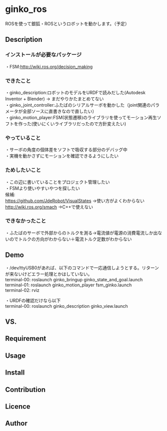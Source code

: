 ginko_ros
====

ROSを使って銀狐・ROSというロボットを動かします。（予定）

## Description
### インストールが必要なパッケージ
・FSM:http://wiki.ros.org/decision_making<br>

### できたこと
・ginko_description:ロボットのモデルをURDFで読みだした(Autodesk Inventor + Blender) → まだやりかたまとめてない<br>
・ginko_joint_controller:ふたばのシリアルサーボを動かした（joint関連のパラメータが全部ソースに直書きなので直したい）<br>
・ginko_motion_player:FSM(状態遷移)のライブラリを使ってモーション再生ソフトを作った(使いにくいライブラリだったので方針変えたい)<br>

### やっていること
・サーボの角度の個体差をソフトで吸収する部分のデバッグ中<br>
・実機を動かさずにモーションを確認できるようにしたい<br>

### ためしたいこと
・この辺に書いていることをプロジェクト管理したい<br>
・FSMより使いやすいやつを探したい<br>
候補: <br>
https://github.com/JdeRobot/VisualStates →使い方がよくわからない<br>
http://wiki.ros.org/smach  →C++で使えない<br>


### できなかったこと
・ふたばのサーボで外部からのトルクを測る→電流値が電源の消費電流しか出ないのでトルクの方向がわからない＋電流トルク定数がわからない<br>


## Demo
・/dev/ttyUSB0があれば、以下のコマンドで一応通信しようとする。リターンが来ないけどエラー処理とかはしていない。<br>
terminal-00: roslaunch ginko_bringup ginko_state_and_goal.launch <br>
terminal-01: roslaunch ginko_motion_player fsm_ginko.launch <br>
terminal-02: rviz <br>

・URDFの確認だけなら以下<br>
terminal-00: roslaunch ginko_description ginko_view.launch <br>

## VS. 

## Requirement

## Usage

## Install

## Contribution

## Licence

## Author
